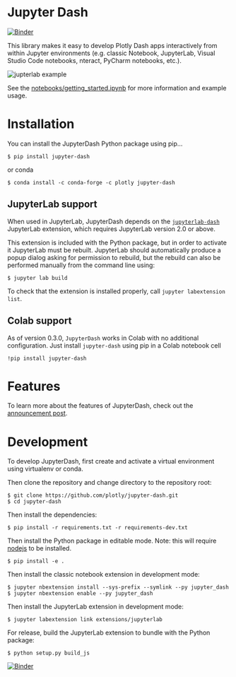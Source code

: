 # Jupyter Dash
[![Binder](https://mybinder.org/badge_logo.svg)](https://mybinder.org/v2/gh/plotly/jupyter-dash/master?urlpath=tree/notebooks/getting_started.ipynb)

This library makes it easy to develop Plotly Dash apps interactively from within Jupyter environments (e.g. classic Notebook, JupyterLab, Visual Studio Code notebooks, nteract, PyCharm notebooks, etc.).

![jupterlab example](https://user-images.githubusercontent.com/15064365/82324108-150d4200-99a7-11ea-8d22-5c1bb8acaadb.gif)

See the [notebooks/getting_started.ipynb](https://github.com/plotly/jupyter-dash/blob/master/notebooks/getting_started.ipynb) for more information and example usage.

# Installation
You can install the JupyterDash Python package using pip...
```
$ pip install jupyter-dash
```
or conda
```
$ conda install -c conda-forge -c plotly jupyter-dash
```

## JupyterLab support
When used in JupyterLab, JupyterDash depends on the [`jupyterlab-dash`](https://www.npmjs.com/package/jupyterlab-dash) JupyterLab extension, which requires JupyterLab version 2.0 or above.
 
This extension is included with the Python package, but in order to activate it JupyterLab must be rebuilt. JupyterLab should automatically produce a popup dialog asking for permission to rebuild, but the rebuild can also be performed manually from the command line using:
 
 ```
$ jupyter lab build
```

To check that the extension is installed properly, call `jupyter labextension list`.

## Colab support
As of version 0.3.0, `JupyterDash` works in Colab with no additional configuration. Just install `jupyter-dash` using pip in a Colab notebook cell
```
!pip install jupyter-dash
```

# Features
To learn more about the features of JupyterDash, check out the [announcement post](https://medium.com/plotly/introducing-jupyterdash-811f1f57c02e).

# Development
To develop JupyterDash, first create and activate a virtual environment using virtualenv or conda.

Then clone the repository and change directory to the repository root:
```
$ git clone https://github.com/plotly/jupyter-dash.git
$ cd jupyter-dash
```

Then install the dependencies:
```
$ pip install -r requirements.txt -r requirements-dev.txt 
```

Then install the Python package in editable mode. Note: this will require [nodejs](https://nodejs.org/en/) to be installed.
```
$ pip install -e .
```

Then install the classic notebook extension in development mode:
```
$ jupyter nbextension install --sys-prefix --symlink --py jupyter_dash
$ jupyter nbextension enable --py jupyter_dash
```

Then install the JupyterLab extension in development mode:
```
$ jupyter labextension link extensions/jupyterlab
```

For release, build the JupyterLab extension to bundle with the Python package:

```
$ python setup.py build_js
```


[![Binder](https://mybinder.org/badge_logo.svg)](https://mybinder.org/v2/gh/lalz93/Binder5/master)
